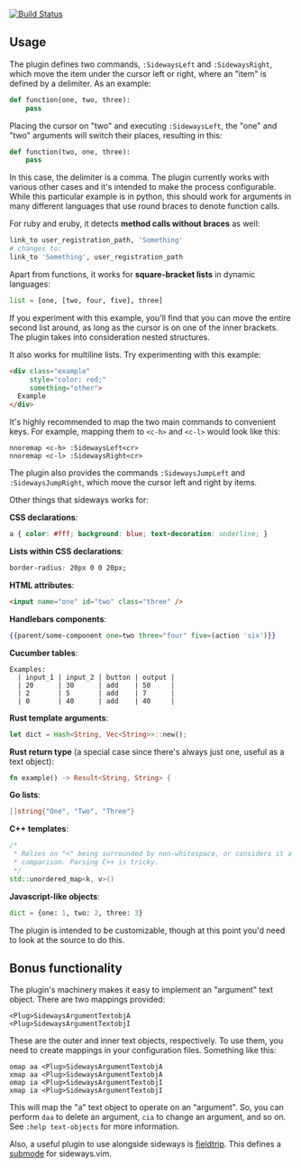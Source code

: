 [![Build Status](https://secure.travis-ci.org/AndrewRadev/sideways.vim.png?branch=master)](http://travis-ci.org/AndrewRadev/sideways.vim)

## Usage

The plugin defines two commands, `:SidewaysLeft` and `:SidewaysRight`, which
move the item under the cursor left or right, where an "item" is defined by a
delimiter. As an example:

``` python
def function(one, two, three):
    pass
```

Placing the cursor on "two" and executing `:SidewaysLeft`, the "one" and "two"
arguments will switch their places, resulting in this:

``` python
def function(two, one, three):
    pass
```

In this case, the delimiter is a comma. The plugin currently works with
various other cases and it's intended to make the process configurable. While
this particular example is in python, this should work for arguments in many
different languages that use round braces to denote function calls.

For ruby and eruby, it detects **method calls without braces** as well:

``` ruby
link_to user_registration_path, 'Something'
# changes to:
link_to 'Something', user_registration_path
```

Apart from functions, it works for **square-bracket lists** in dynamic languages:

``` python
list = [one, [two, four, five], three]
```

If you experiment with this example, you'll find that you can move the entire
second list around, as long as the cursor is on one of the inner brackets. The
plugin takes into consideration nested structures.

It also works for multiline lists. Try experimenting with this example:

``` html
<div class="example"
     style="color: red;"
     something="other">
  Example
</div>
```

It's highly recommended to map the two main commands to convenient keys. For
example, mapping them to `<c-h>` and `<c-l>` would look like this:
``` vim
nnoremap <c-h> :SidewaysLeft<cr>
nnoremap <c-l> :SidewaysRight<cr>
```

The plugin also provides the commands `:SidewaysJumpLeft` and
`:SidewaysJumpRight`, which move the cursor left and right by items.

Other things that sideways works for:

**CSS declarations**:
``` css
a { color: #fff; background: blue; text-decoration: underline; }
```

**Lists within CSS declarations**:
``` css
border-radius: 20px 0 0 20px;
```

**HTML attributes**:
``` html
<input name="one" id="two" class="three" />
```

**Handlebars components**:
``` handlebars
{{parent/some-component one=two three="four" five=(action 'six')}}
```

**Cucumber tables**:
``` cucumber
Examples:
  | input_1 | input_2 | button | output |
  | 20      | 30      | add    | 50     |
  | 2       | 5       | add    | 7      |
  | 0       | 40      | add    | 40     |
```

**Rust template arguments**:

``` rust
let dict = Hash<String, Vec<String>>::new();
```

**Rust return type** (a special case since there's always just one, useful as a text object):

``` rust
fn example() -> Result<String, String> {
```

**Go lists**:
``` go
[]string{"One", "Two", "Three"}
```

**C++ templates**:

``` cpp
/*
 * Relies on "<" being surrounded by non-whitespace, or considers it a
 * comparison. Parsing C++ is tricky.
 */
std::unordered_map<k, v>()
```

**Javascript-like objects**:
``` python
dict = {one: 1, two: 2, three: 3}
```

The plugin is intended to be customizable, though at this point you'd need to
look at the source to do this.

## Bonus functionality

The plugin's machinery makes it easy to implement an "argument" text object.
There are two mappings provided:

    <Plug>SidewaysArgumentTextobjA
    <Plug>SidewaysArgumentTextobjI

These are the outer and inner text objects, respectively. To use them, you
need to create mappings in your configuration files. Something like this:

``` vim
omap aa <Plug>SidewaysArgumentTextobjA
xmap aa <Plug>SidewaysArgumentTextobjA
omap ia <Plug>SidewaysArgumentTextobjI
xmap ia <Plug>SidewaysArgumentTextobjI
```

This will map the "a" text object to operate on an "argument". So, you can
perform `daa` to delete an argument, `cia` to change an argument, and so on.
See `:help text-objects` for more information.

Also, a useful plugin to use alongside sideways is
[fieldtrip](https://github.com/tek/vim-fieldtrip). This defines a
[submode](https://github.com/kana/vim-submode) for sideways.vim.

